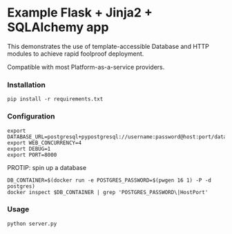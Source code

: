 # Example Flask + Jinja2 + SQLAlchemy app

This demonstrates the use of template-accessible Database and HTTP modules to achieve rapid foolproof deployment.

Compatible with most Platform-as-a-service providers.

### Installation

    pip install -r requirements.txt

### Configuration

    export DATABASE_URL=postgresql+pypostgresql://username:password@host:port/database
    export WEB_CONCURRENCY=4
    export DEBUG=1
    export PORT=8000

PROTIP: spin up a database

    DB_CONTAINER=$(docker run -e POSTGRES_PASSWORD=$(pwgen 16 1) -P -d postgres)
    docker inspect $DB_CONTAINER | grep 'POSTGRES_PASSWORD\|HostPort'

### Usage

    python server.py
